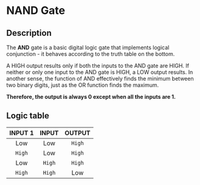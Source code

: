 # NAND Gate

## Description
The **AND** gate is a basic digital logic gate that implements logical conjunction - it behaves according to the truth table on the bottom.

A HIGH output results only if both the inputs to the AND gate are HIGH. If neither or only one input to the AND gate is HIGH, a LOW output results. In another sense, the function of AND effectively finds the minimum between two binary digits, just as the OR function finds the maximum.


**Therefore, the output is always 0 except when all the inputs are 1.**

## Logic table

| INPUT 1   | INPUT   |  OUTPUT    |
|:---------:|:-------:|:----------:|
| Low       | Low     |  `High`       |
| `High`      | Low     |  `High`       |
| Low       | `High`    |  `High`       |
| `High`      | `High`    |  Low    |

